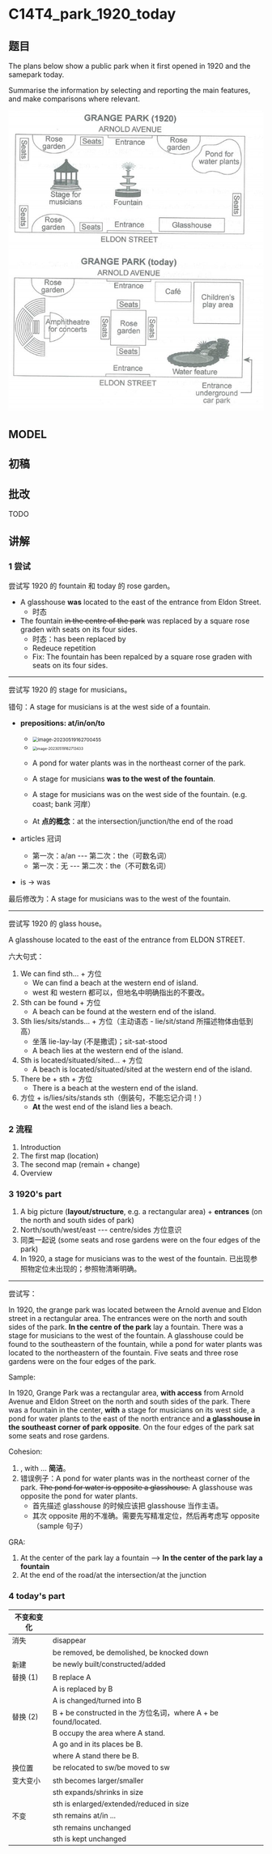 # C14T4_park_1920_today

## 题目

The plans below show a public park when it first opened in 1920 and the samepark today.

Summarise the information by selecting and reporting the main features, and make comparisons where relevant.

![1920_park](../pic/1920_park.jpg)

## MODEL

## 初稿

## 批改

TODO

## 讲解

### 1 尝试

尝试写 1920 的 fountain 和 today 的 rose garden。

- A glasshouse **was** located to the east of the entrance from Eldon Street.
  - 时态
- The fountain ~~in the centre of the park~~ was replaced by a square rose graden with seats on its four sides.
  - 时态：has been replaced by
  - Redeuce repetition
  - Fix: The fountain has been repalced by a square rose graden with seats on its four sides.

---

尝试写 1920 的 stage for musicians。

错句：A stage for musicians is at the west side of a fountain.

- **prepositions: at/in/on/to**

  - <img src="C:/Users/Shiro/AppData/Roaming/Typora/typora-user-images/image-20230519162700455.png" alt="image-20230519162700455" style="zoom:67%;" />
  - <img src="C:/Users/Shiro/AppData/Roaming/Typora/typora-user-images/image-20230519162713433.png" alt="image-20230519162713433" style="zoom:50%;" />

  - A pond for water plants was in the northeast corner of the park.

  - A stage for musicians **was to the west of the fountain**.

  - A stage for musicians was on the west side of the fountain. (e.g. coast; bank 河岸）

  - At **点的概念**：at the intersection/junction/the end of the road

- articles 冠词
  - 第一次：a/an --- 第二次：the（可数名词）
  - 第一次：无 --- 第二次：the（不可数名词）
- is -> was

最后修改为：A stage for musicians was to the west of the fountain.

---

尝试写 1920 的 glass house。

A glasshouse located to the east of the entrance from ELDON STREET.

六大句式：

1. We can find sth... + 方位
   - We can find a beach at the western end of island.
   - west 和 western 都可以，但地名中明确指出的不要改。
2. Sth can be found + 方位
   - A beach can be found at the western end of the island.
3. Sth lies/sits/stands... + 方位（主动语态 - lie/sit/stand 所描述物体由低到高）
   - 坐落 lie-lay-lay (不是撒谎)；sit-sat-stood
   - A beach lies at the western end of the island.
4. Sth is located/situated/sited... + 方位
   - A beach is located/situated/sited at the western end of the island.
5. There be + sth + 方位
   - There is a beach at the western end of the island.
6. 方位 + is/lies/sits/stands sth（倒装句，不能忘记介词！）
   - **At** the west end of the island lies a beach.

### 2 流程

1. Introduction
2. The first map (location)
3. The second map (remain + change)
4. Overview

### 3 1920's part

1) A big picture (**layout/structure**, e.g. a rectangular area) + **entrances** (on the north and south sides of park)
2) North/south/west/east --- centre/sides 方位意识
3) 同类一起说 (some seats and rose gardens were on the four edges of the park)
4) In 1920, a stage for musicians was to the west of the fountain. 已出现参照物定位未出现的；参照物清晰明确。

---

尝试写：

In 1920, the grange park was located between the Arnold avenue and Eldon street in a  rectangular area. The entrances were on the north and south sides of the park. **In the centre of the park** lay a fountain. There was a stage for musicians to the west of the fountain. A glasshouse could be found to the southeastern of the fountain, while a pond for water plants was located to the northeastern of the fountain. Five seats and three rose gardens were on the four edges of the park.

Sample:

In 1920, Grange Park was a rectangular area, **with access** from Arnold Avenue and Eldon Street on the north and south sides of the park. There was a fountain in the center, **with** a stage for musicians on its west side, a pond for water plants to the east of the north entrance and **a glasshouse in the southeast corner of park opposite**. On the four edges of the park sat some seats and rose gardens.

Cohesion:

1. , with … **简洁**。
2. 错误例子：A pond for water plants was in the northeast corner of the park. ~~The pond for water is opposite a glasshouse.~~ A glasshouse was opposite the pond for water plants.
   - 首先描述 glasshouse 的时候应该把 glasshouse 当作主语。
   - 其次 opposite 用的不准确。需要先写精准定位，然后再考虑写 opposite（sample 句子）

GRA:

1. At the center of the park lay a fountain --> **In the center of the park lay a fountain**
2. At the end of the road/at the intersection/at the junction

### 4 today's part

| 不变和变化 |                                                                 |
| ---------- | --------------------------------------------------------------- |
| 消失       | disappear                                                       |
|            | be removed, be demolished, be knocked down                      |
| 新建       | be newly built/constructed/added                                |
| 替换 (1)   | B replace A                                                     |
|            | A is replaced by B                                              |
|            | A is changed/turned into B                                      |
| 替换 (2)   | B + be constructed in the 方位名词，where A + be found/located. |
|            | B occupy the area where A stand.                                |
|            | A go and in its places be B.                                    |
|            | where A stand there be B.                                       |
| 换位置     | be relocated to sw/be moved to sw                               |
| 变大变小   | sth becomes larger/smaller                                      |
|            | sth expands/shrinks in size                                     |
|            | sth is enlarged/extended/reduced in size                        |
| 不变       | sth remains at/in ...                                           |
|            | sth remains unchanged                                           |
|            | sth is kept unchanged                                           |
